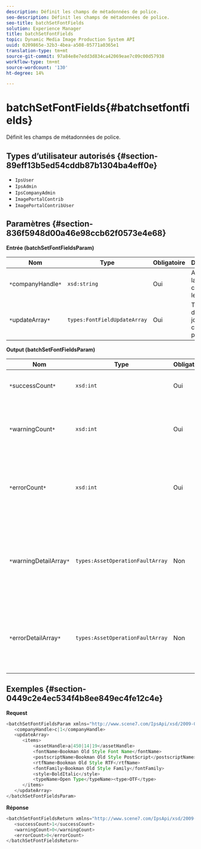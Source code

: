 ```yaml
---
description: Définit les champs de métadonnées de police.
seo-description: Définit les champs de métadonnées de police.
seo-title: batchSetFontFields
solution: Experience Manager
title: batchSetFontFields
topic: Dynamic Media Image Production System API
uuid: 0209865e-32b3-4bea-a508-05771a0365e1
translation-type: tm+mt
source-git-commit: 97a84e8e7edd3d834ca42069eae7c09c00d57938
workflow-type: tm+mt
source-wordcount: '130'
ht-degree: 14%

---
```



# batchSetFontFields{#batchsetfontfields}

Définit les champs de métadonnées de police.

## Types d’utilisateur autorisés {#section-89eff13b5ed54cddb87b1304ba4eff0e}

* `IpsUser`
* `IpsAdmin`
* `IpsCompanyAdmin`
* `ImagePortalContrib`
* `ImagePortalContribUser`

## Paramètres {#section-836f5948d00a46e98ccb62f0573e4e68}

**Entrée (batchSetFontFieldsParam)**

| Nom | Type | Obligatoire | Description |
|---|---|---|---|
| `*`companyHandle`*` | `xsd:string` | Oui | Accédez à la société contenant les polices. |
| `*`updateArray`*` | `types:FontFieldUpdateArray` | Oui | Tableau des mises à jour des champs de police. |

**Output (batchSetFontFieldsParam)**

| Nom | Type | Obligatoire | Description |
|---|---|---|---|
| `*`successCount`*` | `xsd:int` | Oui | Nombre de champs de police définis avec succès. |
| `*`warningCount`*` | `xsd:int` | Oui | Nombre d’avertissements générés lorsque l’opération tentait de définir des champs de police. |
| `*`errorCount`*` | `xsd:int` | Oui | Nombre d’erreurs générées lorsque l’opération tentait de définir des champs de police. |
| `*`warningDetailArray`*` | `types:AssetOperationFaultArray` | Non | Tableau des détails associés aux ressources qui ont généré des avertissements lorsque l’opération tentait d’appliquer les mises à jour. |
| `*`errorDetailArray`*` | `types:AssetOperationFaultArray` | Non | Tableau des détails associés aux ressources qui ont généré des erreurs lorsque l’opération a tenté d’appliquer les mises à jour. |

## Exemples {#section-0449c2e4ec534f4b8ee849ec4fe12c4e}

**Request**

```java
<batchSetFontFieldsParam xmlns="http://www.scene7.com/IpsApi/xsd/2009-07-31">
   <companyHandle>c|1</companyHandle>
   <updateArray>
      <items>
          <assetHandle>a|450|14|19</assetHandle>
          <fontName>Bookman Old Style Font Name</fontName>
          <postscriptName>Bookman Old Style PostScript</postscriptName>
          <rtfName>Bookman Old Style RTF</rtfName>
          <fontFamily>Bookman Old Style Family</fontFamily>
          <style>BoldItalic</style>
          <typeName>Open Type</typeName><type>OTF</type>
      </items>
   </updateArray>
</batchSetFontFieldsParam>
```

**Réponse**

```java
<batchSetFontFieldsReturn xmlns="http://www.scene7.com/IpsApi/xsd/2009-07-31">
   <successCount>1</successCount>
   <warningCount>0</warningCount>
   <errorCount>0</errorCount>
</batchSetFontFieldsReturn>
```

